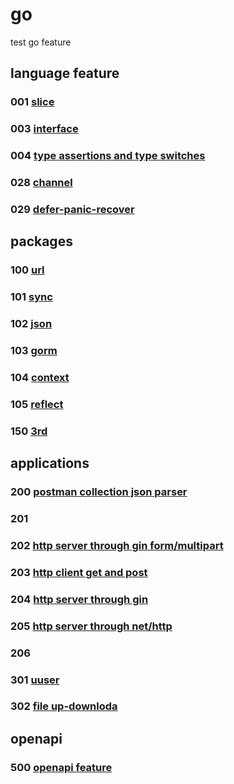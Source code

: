 # go

test go feature

## language feature

### 001 [slice](001)

### 003 [interface](003)

### 004 [type assertions and type switches](004)

### 028 [channel](028)

### 029 [defer-panic-recover](029)

## packages

### 100 [url](100)

### 101 [sync](101)

### 102 [json](102)

### 103 [gorm](103)

### 104 [context](104)

### 105 [reflect](105)

### 150 [3rd ](150)

## applications

### 200 [postman collection json parser](200)

### 201 [](201)

### 202 [http server through gin form/multipart](202)

### 203 [http client get and post](203)

### 204 [http server through gin](204)

### 205 [http server through net/http](205)

### 206 [](206)

### 301 [uuser](301)

### 302 [file up-downloda](302)

## openapi

### 500 [openapi feature](500)
